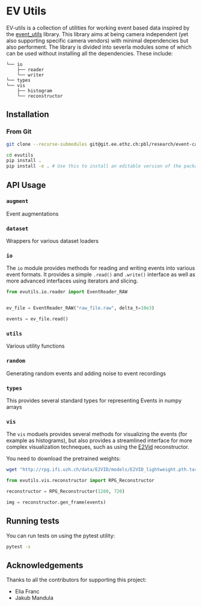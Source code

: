 EV Utils
========

EV-utils is a collection of utilities for working event based data inspired by the [event_utils](https://github.com/TimoStoff/event_utils) library. This library aims at being camera independent (yet also supporting specific camera vendors) with minimal dependencies but also performent. The library is divided into severla modules some of which can be used without installing all the dependencies. These include:

```
└── io
    ├── reader 
    └── writer
└── types
└── vis
    ├── histogram
    └── reconstructor
```


## Installation

### From Git
```bash
git clone --recurse-submodules git@git.ee.ethz.ch:pbl/research/event-camera/evutils.git

cd evutils
pip install . 
pip install -e . # Use this to install an editable version of the package
```

## API Usage 

### `augment`

Event augmentations

### `dataset`

Wrappers for various dataset loaders

### `io`

The `io` module provides methods for reading and writing events into various event formats. It provides a simple `.read()` and `.write()` interface as well as more advanced interfaces using iterators and slicing.

```python
from evutils.io.reader import EventReader_RAW


ev_file = EventReader_RAW("raw_file.raw", delta_t=10e3)

events = ev_file.read()

```

### `utils`

Various utility functions

### `random`

Generating random events and adding noise to event recordings

### `types`

This provides several standard types for representing Events in numpy arrays


### `vis`

The `vis` moduels provides several methods for visualizing the events (for example as histograms), but also provides a streamlined interface for more complex visualization techneques, such as using the [E2Vid](https://github.com/uzh-rpg/rpg_e2vid) reconstructor.

You need to download the pretrained weights:
```bash
wget "http://rpg.ifi.uzh.ch/data/E2VID/models/E2VID_lightweight.pth.tar" -O models/E2VID_lightweight.pth.tar
```


```python
from evutils.vis.reconstructor import RPG_Reconstructor

reconstructor = RPG_Reconstructor(1280, 720)

img = reconstructor.gen_frame(events)

```

## Running tests

You can run tests on using the pytest utility:
```bash
pytest -s
```


## Acknowledgements

Thanks to all the contributors for supporting this project:

* Elia Franc
* Jakub Mandula
